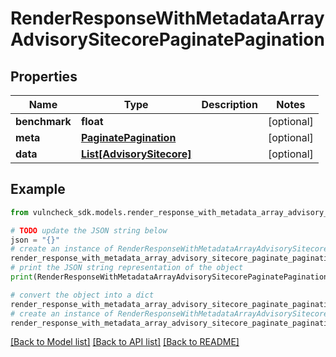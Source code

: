 # RenderResponseWithMetadataArrayAdvisorySitecorePaginatePagination


## Properties

Name | Type | Description | Notes
------------ | ------------- | ------------- | -------------
**benchmark** | **float** |  | [optional] 
**meta** | [**PaginatePagination**](PaginatePagination.md) |  | [optional] 
**data** | [**List[AdvisorySitecore]**](AdvisorySitecore.md) |  | [optional] 

## Example

```python
from vulncheck_sdk.models.render_response_with_metadata_array_advisory_sitecore_paginate_pagination import RenderResponseWithMetadataArrayAdvisorySitecorePaginatePagination

# TODO update the JSON string below
json = "{}"
# create an instance of RenderResponseWithMetadataArrayAdvisorySitecorePaginatePagination from a JSON string
render_response_with_metadata_array_advisory_sitecore_paginate_pagination_instance = RenderResponseWithMetadataArrayAdvisorySitecorePaginatePagination.from_json(json)
# print the JSON string representation of the object
print(RenderResponseWithMetadataArrayAdvisorySitecorePaginatePagination.to_json())

# convert the object into a dict
render_response_with_metadata_array_advisory_sitecore_paginate_pagination_dict = render_response_with_metadata_array_advisory_sitecore_paginate_pagination_instance.to_dict()
# create an instance of RenderResponseWithMetadataArrayAdvisorySitecorePaginatePagination from a dict
render_response_with_metadata_array_advisory_sitecore_paginate_pagination_from_dict = RenderResponseWithMetadataArrayAdvisorySitecorePaginatePagination.from_dict(render_response_with_metadata_array_advisory_sitecore_paginate_pagination_dict)
```
[[Back to Model list]](../README.md#documentation-for-models) [[Back to API list]](../README.md#documentation-for-api-endpoints) [[Back to README]](../README.md)


